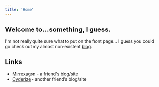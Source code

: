 ```yaml
---
title: 'Home'
---
```


## Welcome to...something, I guess. ##
I'm not really quite sure what to put on the front page... I guess you could go check out my almost non-existent [blog](./archive.html).

## Links ##
* [Mirrexagon](http://www.mirrexagon.com/) - a friend's blog/site
* [Cyderize](https://www.cyderize.org/) - another friend's blog/site
